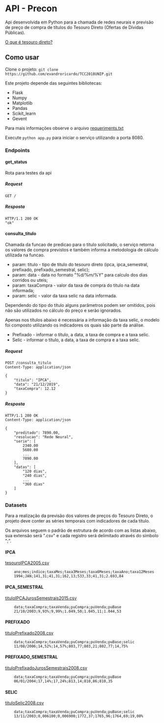 # API - Precon

Api desenvolvida em Python para a chamada de redes neurais e previsão de preço de compra de títulos do Tesouro Direto (Ofertas de Dívidas Públicas).

[O que é tesouro direto?](http://www.tesouro.fazenda.gov.br/tesouro-direto)

## Como usar

Clone o projeto: `git clone https://github.com/evandroricardo/TCC2018UNIP.git`

Este projeto depende das seguintes bibliotecas:

* Flask
* Numpy
* Matplotlib
* Pandas
* Scikit_learn
* Gevent

Para mais informações observe o arquivo [requeriments.txt](https://github.com/evandroricardo/TCC2018UNIP/blob/master/requirements.txt)

Execute `python app.py` para iniciar o serviço utilizando a porta 8080.

### Endpoints

#### get_status

Rota para testes da api

##### Request

````
GET /
````

##### Resposta

````
HTTP/1.1 200 OK
"ok"
````

#### consulta_titulo

Chamada da funcao de predicao para o titulo solicitado, o serviço retorna os valores de compra previstos e também informa a metodologia de cálculo utilizada na funcao.

* param: titulo - tipo de titulo do tesouro direto (ipca, ipca_semestral, prefixado, prefixado_semestral, selic);
* param: data - data no formato "%d/%m/%Y" para calculo dos dias corridos ou uteis; 
* param: taxaCompra - valor da taxa de compra do titulo na data informada;
* param: selic - valor da taxa selic na data informada.  

Dependendo do tipo do título alguns parâmetros podem ser omitidos, pois não são utilizados no cálculo do preço e serão ignorados.

Apenas nos títulos abaixo é necessária a informação da taxa selic, o modelo foi composto utilizando os indicadores os quais são parte da análise.

* Prefixado - informar o título, a data, a taxa de compra e a taxa selic.
* Selic - informar o título, a data, a taxa de compra e a taxa selic.

##### Request

````
POST /consulta_titulo
Content-Type: application/json

{
    "titulo": "IPCA",
    "data": "21/12/2019",
    "taxaCompra": 12.12
}
````

##### Resposta

````
HTTP/1.1 200 OK
Content-Type: application/json

{
    "preditado": 7890.00,
    "resolucao": "Rede Neural",
    "serie": [
        2340.00
        5680.00
        ...
        7890.00
    ],
    "datas": [
        "120 dias",
        "240 dias",
        ...
        "360 dias"
    ]
}
````

### Datasets

Para a realização da previsão dos valores de preços do Tesouro Direto, o projeto deve conter as séries temporais com indicadores de cada título.

Os arquivos seguem o padrão de estrutura de acordo com as listas abaixo, sua extensão será ".csv" e cada registro será delimitado através do símbolo ";".

#### IPCA

[tesouroIPCA2005.csv](https://github.com/evandroricardo/TCC2018UNIP/blob/master/data_layer/source/tesouroIPCA2005.csv)

````
    ano;mes;indice;taxaMes;taxa3Meses;taxa6Meses;taxaAno;taxa12Meses
    1994;JAN;141,31;41,31;162,13;533,33;41,31;2.693,84
````

#### IPCA_SEMESTRAL

[tituloIPCAJurosSemestrais2015.csv](https://github.com/evandroricardo/TCC2018UNIP/blob/master/data_layer/source/tituloIPCAJurosSemestrais2015.csv)

````
    data;taxaCompra;taxaVenda;puCompra;puVenda;puBase
    21/10/2003;9,93%;9,99%;1.049,50;1.045,11;1.044,53
````

#### PREFIXADO

[tituloPrefixado2008.csv](https://github.com/evandroricardo/TCC2018UNIP/blob/master/data_layer/source/tituloPrefixado2008.csv)

````
    data;taxaCompra;taxaVenda;puCompra;puVenda;puBase;selic
    11/08/2006;14,52%;14,57%;803,77;803,21;802,77;14,75%
````

#### PREFIXADO_SEMESTRAL

[tituloPrefixadoJurosSemestrais2008.csv](https://github.com/evandroricardo/TCC2018UNIP/blob/master/data_layer/source/tituloPrefixadoJurosSemestrais2008.csv)

````
    data;taxaCompra;taxaVenda;puCompra;puVenda;puBase
    06/01/2004;17,14%;17,24%;813,14;810,86;810,35
````

#### SELIC 

[tituloSelic2008.csv](https://github.com/evandroricardo/TCC2018UNIP/blob/master/data_layer/source/tituloSelic2008.csv)

````
    data;taxaCompra;taxaVenda;puCompra;puVenda;puBase;selic
    13/11/2003;0,006100;0,006900;1772,37;1765,96;1764,69;19,00%
````
